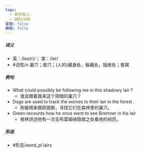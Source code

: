 ```yaml
---
tags:
  - 首字母/L
  - 级别/GRE
掌握: false
模糊: false
---
```

##### 词义
- 英：/leə(r)/； 美：/ler/
- #词性/n  巢穴；兽穴；(人的)藏身处，躲藏处，独居处；兽窝
##### 例句
- What could possibly be following me in this shadowy lair ?
	- 谁会跟着我来这个阴暗的巢穴？
- Dogs are used to track the wolves to their lair in the forest .
	- 狗被用来跟踪狼群，寻找它们在森林里的巢穴。
- Green recounts how he once went to see Bremner in his lair
	- 格林讲述他有一次去布雷姆纳隐居之处看他的经历。
##### 形态
- #形态/word_pl lairs
